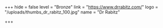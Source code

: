 +++
hide = false
level = "Bronze"
link = "https://www.drrabitz.com/"
logo = "/uploads/thumbs_dr_rabitz_100.jpg"
name = "Dr Rabitz"

+++
